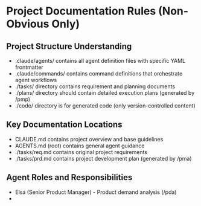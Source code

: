 
# Project Documentation Rules (Non-Obvious Only)

## Project Structure Understanding
- .claude/agents/ contains all agent definition files with specific YAML frontmatter
- .claude/commands/ contains command definitions that orchestrate agent workflows
- ./tasks/ directory contains requirement and planning documents
- ./plans/ directory should contain detailed execution plans (generated by /pmp)
- ./code/ directory is for generated code (only version-controlled content)

## Key Documentation Locations
- CLAUDE.md contains project overview and base guidelines
- AGENTS.md (root) contains general agent guidance
- ./tasks/req.md contains original project requirements
- ./tasks/prd.md contains project development plan (generated by /pma)

## Agent Roles and Responsibilities
- Elsa (Senior Product Manager) - Product demand analysis (/pda)
-